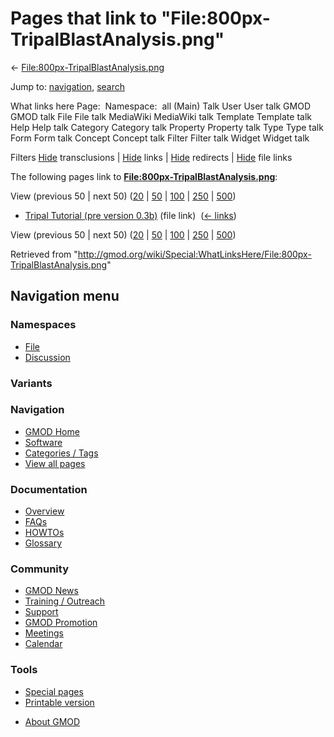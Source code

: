 <div id="mw-page-base" class="noprint">

</div>

<div id="mw-head-base" class="noprint">

</div>

<div id="content" class="mw-body" role="main">

<span id="top"></span>

<div id="mw-js-message" style="display:none;">

</div>



# <span dir="auto">Pages that link to "File:800px-TripalBlastAnalysis.png"</span>

<div id="bodyContent">

<div id="contentSub">

←
[File:800px-TripalBlastAnalysis.png](/wiki/File:800px-TripalBlastAnalysis.png "File:800px-TripalBlastAnalysis.png")

</div>

<div id="jump-to-nav" class="mw-jump">

Jump to: [navigation](#mw-navigation), [search](#p-search)

</div>

<div id="mw-content-text">

What links here Page:  Namespace:  all (Main) Talk User User talk GMOD
GMOD talk File File talk MediaWiki MediaWiki talk Template Template talk
Help Help talk Category Category talk Property Property talk Type Type
talk Form Form talk Concept Concept talk Filter Filter talk Widget
Widget talk

Filters
[Hide](/mediawiki/index.php?title=Special:WhatLinksHere/File:800px-TripalBlastAnalysis.png&hidetrans=1 "Special:WhatLinksHere/File:800px-TripalBlastAnalysis.png")
transclusions \|
[Hide](/mediawiki/index.php?title=Special:WhatLinksHere/File:800px-TripalBlastAnalysis.png&hidelinks=1 "Special:WhatLinksHere/File:800px-TripalBlastAnalysis.png")
links \|
[Hide](/mediawiki/index.php?title=Special:WhatLinksHere/File:800px-TripalBlastAnalysis.png&hideredirs=1 "Special:WhatLinksHere/File:800px-TripalBlastAnalysis.png")
redirects \|
[Hide](/mediawiki/index.php?title=Special:WhatLinksHere/File:800px-TripalBlastAnalysis.png&hideimages=1 "Special:WhatLinksHere/File:800px-TripalBlastAnalysis.png")
file links

The following pages link to
**[File:800px-TripalBlastAnalysis.png](/wiki/File:800px-TripalBlastAnalysis.png "File:800px-TripalBlastAnalysis.png")**:

View (previous 50 \| next 50)
([20](/mediawiki/index.php?title=Special:WhatLinksHere/File:800px-TripalBlastAnalysis.png&limit=20 "Special:WhatLinksHere/File:800px-TripalBlastAnalysis.png")
\|
[50](/mediawiki/index.php?title=Special:WhatLinksHere/File:800px-TripalBlastAnalysis.png&limit=50 "Special:WhatLinksHere/File:800px-TripalBlastAnalysis.png")
\|
[100](/mediawiki/index.php?title=Special:WhatLinksHere/File:800px-TripalBlastAnalysis.png&limit=100 "Special:WhatLinksHere/File:800px-TripalBlastAnalysis.png")
\|
[250](/mediawiki/index.php?title=Special:WhatLinksHere/File:800px-TripalBlastAnalysis.png&limit=250 "Special:WhatLinksHere/File:800px-TripalBlastAnalysis.png")
\|
[500](/mediawiki/index.php?title=Special:WhatLinksHere/File:800px-TripalBlastAnalysis.png&limit=500 "Special:WhatLinksHere/File:800px-TripalBlastAnalysis.png"))

- [Tripal Tutorial (pre version
  0.3b)](/wiki/Tripal_Tutorial_(pre_version_0.3b) "Tripal Tutorial (pre version 0.3b)")
  (file link) ‎ <span class="mw-whatlinkshere-tools">([←
  links](/mediawiki/index.php?title=Special:WhatLinksHere&target=Tripal+Tutorial+%28pre+version+0.3b%29 "Special:WhatLinksHere"))</span>

View (previous 50 \| next 50)
([20](/mediawiki/index.php?title=Special:WhatLinksHere/File:800px-TripalBlastAnalysis.png&limit=20 "Special:WhatLinksHere/File:800px-TripalBlastAnalysis.png")
\|
[50](/mediawiki/index.php?title=Special:WhatLinksHere/File:800px-TripalBlastAnalysis.png&limit=50 "Special:WhatLinksHere/File:800px-TripalBlastAnalysis.png")
\|
[100](/mediawiki/index.php?title=Special:WhatLinksHere/File:800px-TripalBlastAnalysis.png&limit=100 "Special:WhatLinksHere/File:800px-TripalBlastAnalysis.png")
\|
[250](/mediawiki/index.php?title=Special:WhatLinksHere/File:800px-TripalBlastAnalysis.png&limit=250 "Special:WhatLinksHere/File:800px-TripalBlastAnalysis.png")
\|
[500](/mediawiki/index.php?title=Special:WhatLinksHere/File:800px-TripalBlastAnalysis.png&limit=500 "Special:WhatLinksHere/File:800px-TripalBlastAnalysis.png"))

</div>

<div class="printfooter">

Retrieved from
"<http://gmod.org/wiki/Special:WhatLinksHere/File:800px-TripalBlastAnalysis.png>"

</div>

<div id="catlinks" class="catlinks catlinks-allhidden">

</div>

<div class="visualClear">

</div>

</div>

</div>

<div id="mw-navigation">

## Navigation menu

<div id="mw-head">



<div id="left-navigation">

<div id="p-namespaces" class="vectorTabs" role="navigation"
aria-labelledby="p-namespaces-label">

### Namespaces

- <span id="ca-nstab-image"><a href="/wiki/File:800px-TripalBlastAnalysis.png" accesskey="c"
  title="View the file page [c]">File</a></span>
- <span id="ca-talk"><a
  href="/mediawiki/index.php?title=File_talk:800px-TripalBlastAnalysis.png&amp;action=edit&amp;redlink=1"
  accesskey="t"
  title="Discussion about the content page [t]">Discussion</a></span>

</div>

<div id="p-variants" class="vectorMenu emptyPortlet" role="navigation"
aria-labelledby="p-variants-label">

### 

### Variants[](#)

<div class="menu">

</div>

</div>

</div>

<div id="right-navigation">





</div>



</div>

</div>

</div>

<div id="mw-panel">

<div id="p-logo" role="banner">

<a href="/wiki/Main_Page"
style="background-image: url(http://gmod.org/images/GMOD-cogs.png);"
title="Visit the main page"></a>

</div>

<div id="p-Navigation" class="portal" role="navigation"
aria-labelledby="p-Navigation-label">

### Navigation

<div class="body">

- <span id="n-GMOD-Home">[GMOD Home](/wiki/Main_Page)</span>
- <span id="n-Software">[Software](/wiki/GMOD_Components)</span>
- <span id="n-Categories-.2F-Tags">[Categories /
  Tags](/wiki/Categories)</span>
- <span id="n-View-all-pages">[View all
  pages](/wiki/Special:AllPages)</span>

</div>

</div>

<div id="p-Documentation" class="portal" role="navigation"
aria-labelledby="p-Documentation-label">

### Documentation

<div class="body">

- <span id="n-Overview">[Overview](/wiki/Overview)</span>
- <span id="n-FAQs">[FAQs](/wiki/Category:FAQ)</span>
- <span id="n-HOWTOs">[HOWTOs](/wiki/Category:HOWTO)</span>
- <span id="n-Glossary">[Glossary](/wiki/Glossary)</span>

</div>

</div>

<div id="p-Community" class="portal" role="navigation"
aria-labelledby="p-Community-label">

### Community

<div class="body">

- <span id="n-GMOD-News">[GMOD News](/wiki/GMOD_News)</span>
- <span id="n-Training-.2F-Outreach">[Training /
  Outreach](/wiki/Training_and_Outreach)</span>
- <span id="n-Support">[Support](/wiki/Support)</span>
- <span id="n-GMOD-Promotion">[GMOD
  Promotion](/wiki/GMOD_Promotion)</span>
- <span id="n-Meetings">[Meetings](/wiki/Meetings)</span>
- <span id="n-Calendar">[Calendar](/wiki/Calendar)</span>

</div>

</div>

<div id="p-tb" class="portal" role="navigation"
aria-labelledby="p-tb-label">

### Tools

<div class="body">

- <span id="t-specialpages"><a href="/wiki/Special:SpecialPages" accesskey="q"
  title="A list of all special pages [q]">Special pages</a></span>
- <span id="t-print"><a
  href="/mediawiki/index.php?title=Special:WhatLinksHere/File:800px-TripalBlastAnalysis.png&amp;printable=yes"
  rel="alternate" accesskey="p"
  title="Printable version of this page [p]">Printable version</a></span>

</div>

</div>

</div>

</div>

<div id="footer" role="contentinfo">

- <span id="footer-places-about">[About
  GMOD](/wiki/GMOD:About "GMOD:About")</span>

<!-- -->






</div>

